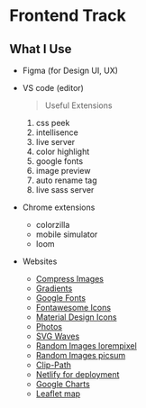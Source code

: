 # Frontend Track


## What I Use

- Figma (for Design UI, UX)

- VS code (editor) 
    > Useful Extensions
    1. css peek
    3. intellisence
    3. live server
    4. color highlight
    5. google fonts
    6. image preview
    7. auto rename tag
    8. live sass server

    
- Chrome extensions
    - colorzilla
    - mobile simulator
    - loom

- Websites
    - [Compress Images](https://tinypng.com/)
    - [Gradients](https://uigradients.com/#WitchingHour)
    - [Google Fonts](https://fonts.google.com/) 
    - [Fontawesome Icons](https://fontawesome.com/v4.7.0/icons/)
    - [Material Design Icons](https://materialdesignicons.com/)
    - [Photos](https://www.pexels.com/) 
    - [SVG Waves](https://getwaves.io/) 
    - [Random Images lorempixel](http://lorempixel.com/)
    - [Random Images picsum](https://picsum.photos/)
    - [Clip-Path](https://bennettfeely.com/clippy/)
    - [Netlify for deployment](https://www.netlify.com) 
    - [Google Charts](https://developers.google.com/chart/)
    - [Leaflet map](https://leafletjs.com/) 

